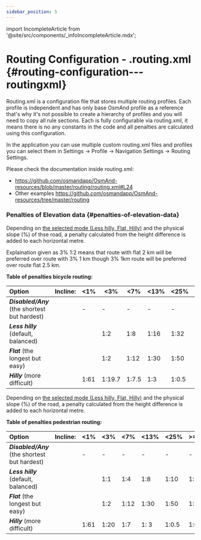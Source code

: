 ```yaml
---
sidebar_position: 5
---
```

import IncompleteArticle from '@site/src/components/_infoIncompleteArticle.mdx';

# Routing Configuration - .routing.xml {#routing-configuration---routingxml}

<IncompleteArticle/>

Routing.xml is a configuration file that stores multiple routing profiles. Each profile is independent and has only base OsmAnd profile as a reference that's why it's not possible to create a hierarchy of profiles and you will need to copy all rule sections. Each is fully configurable via routing.xml, it means there is no any constants in the code and all penalties are calculated using this configuration.

In the application you can use multiple custom routing.xml files and profiles you can select them in Settings -> Profile -> Navigation Settings -> Routing Settings.

Please check the documentation inside routing.xml:
- https://github.com/osmandapp/OsmAnd-resources/blob/master/routing/routing.xml#L24
- Other examples https://github.com/osmandapp/OsmAnd-resources/tree/master/routing


### Penalties of Elevation data {#penalties-of-elevation-data}

Depending on [the selected mode (Less hilly, Flat, Hilly)](../../user/navigation/routing/bicycle-based-routing#penalties-of-elevation-data#penalties-of-elevation-data) and the physical slope (%) of thse road, a penalty calculated from the height difference is added to each horizontal metre.

Explaination given as 3% 1:2 means that route with flat 2 km will be preferred over route with 3% 1 km though 3% 1km route will be preferred over route flat 2.5 km.

**Table of penalties bicycle routing:** 

|                  **Option**                 |**Incline:**| &lt;1% | &lt;3%  | &lt;7% | &lt;13% | &lt;25% | &gt;=25% |**Decline:**| &lt;17% | &lt;35% | &lt;60% | &gt;=60%      |
|:--------------------------------------------|:-----------|-----|------|-----|------|------|-------|:-----------|------|------|------|------------|
|**_Disabled/Any_** (the shortest but hardest)|            |  -  |   -  |  -  |   -  |   -  |   -   |            |   -  |   -  |   -  |     -      |
|**_Less hilly_** (default, balanced)         |            |     |  1:2 | 1:8 | 1:16 | 1:32 | 1:48  |            | 1:6.4| 1:25 | 1:25 | impossible |
|**_Flat_** (the longest but easy)            |            |     |  1:2 | 1:12| 1:30 | 1:50 | 1:74  |            | 1:6.4| 1:25 | 1:25 | impossible |
|**_Hilly_** (more difficult)                 |            | 1:61|1:19.7|1:7.5|  1:3 | 1:0.5| 1:0.3 |            | 1:6.4| 1:25 | 1:25 | impossible |


Depending on [the selected mode (Less hilly, Flat, Hilly)](../../user/navigation/routing/pedestrian-routing.md) and the physical slope (%) of the road, a penalty calculated from the height difference is added to each horizontal metre.

**Table of penalties pedestrian routing:** 

|                  **Option**                 | **Incline:** | &lt;1% | &lt;3% | &lt;7% | &lt;13% | &lt;25% | &gt;=25% | **Decline:** | &lt;9% | &lt;17% | &lt;35% | &lt;60% | &gt;=60% |
|:--------------------------------------------|:-------------|-----|-----|-----|------|------|-------|:-------------|-----|------|------|------|-------|
|**_Disabled/Any_** (the shortest but hardest)|              |  -  |  -  |  -  |   -  |   -  |   -   |              |  -  |   -  |   -  |   -  |   -   |
|**_Less hilly_** (default, balanced)         |              |     | 1:1 | 1:4 | 1:8  | 1:10 | 1:15  |              | 1:5 | 1:10 | 1:17 | 1:25 | 1:40  |
|**_Flat_** (the longest but easy)            |              |     | 1:2 | 1:12| 1:30 | 1:50 | 1:74  |              | 1:5 | 1:10 | 1:17 | 1:25 | 1:40  |
|**_Hilly_** (more difficult)                 |              | 1:61| 1:20| 1:7 | 1: 3 | 1:0.5| 1:0.3 |              |  1:5| 1:10 | 1:17 | 1:25 | 1:40  |


